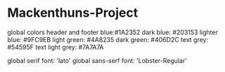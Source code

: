 # Mackenthuns-Project
global colors
    header and footer blue:#1A2352
    dark blue: #203153
    lighter blue: #9FC9EB
    light green: #4A8235
    dark green: #406D2C
    text grey: #54595F
    text light grey: #7A7A7A

global serif font: 'lato'
global sans-serf font: 'Lobster-Regular'